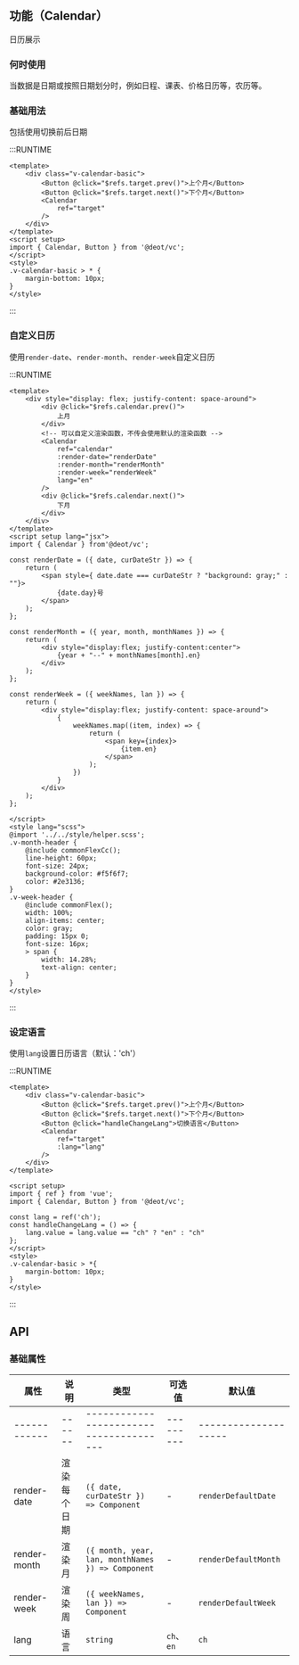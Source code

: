 ## 功能（Calendar）

日历展示

### 何时使用

当数据是日期或按照日期划分时，例如日程、课表、价格日历等，农历等。

### 基础用法

包括使用切换前后日期

:::RUNTIME
```vue
<template>
	<div class="v-calendar-basic">
		<Button @click="$refs.target.prev()">上个月</Button>
		<Button @click="$refs.target.next()">下个月</Button>
		<Calendar
			ref="target"
		/>
	</div>
</template>
<script setup>
import { Calendar, Button } from '@deot/vc';
</script>
<style>
.v-calendar-basic > * {
	margin-bottom: 10px;
}
</style>
```
:::

### 自定义日历
使用`render-date`、`render-month`、`render-week`自定义日历

:::RUNTIME
```vue
<template>
	<div style="display: flex; justify-content: space-around">
		<div @click="$refs.calendar.prev()">
			上月
		</div>
		<!-- 可以自定义渲染函数，不传会使用默认的渲染函数 -->
		<Calendar
			ref="calendar"
			:render-date="renderDate"
			:render-month="renderMonth"
			:render-week="renderWeek"
			lang="en"
		/>
		<div @click="$refs.calendar.next()">
			下月
		</div>
	</div>
</template>
<script setup lang="jsx">
import { Calendar } from'@deot/vc';

const renderDate = ({ date, curDateStr }) => {
	return (
		<span style={ date.date === curDateStr ? "background: gray;" : ""}>
			{date.day}号
		</span>
	);
};

const renderMonth = ({ year, month, monthNames }) => {
	return (
		<div style="display:flex; justify-content:center">
			{year + "--" + monthNames[month].en}
		</div>
	);
};

const renderWeek = ({ weekNames, lan }) => {
	return (
		<div style="display:flex; justify-content: space-around">
			{
				weekNames.map((item, index) => {
					return (
						<span key={index}>
							{item.en}
						</span>
					);
				})
			}
		</div>
	);
};

</script>
<style lang="scss">
@import '../../style/helper.scss';
.v-month-header {
	@include commonFlexCc();
	line-height: 60px;
	font-size: 24px;
	background-color: #f5f6f7;
	color: #2e3136;
}
.v-week-header {
	@include commonFlex();
	width: 100%;
	align-items: center;
	color: gray;
	padding: 15px 0;
	font-size: 16px;
	> span {
		width: 14.28%;
		text-align: center;
	}
}
</style>
```
:::

### 设定语言

使用`lang`设置日历语言（默认：'ch'）

:::RUNTIME
```vue
<template>
	<div class="v-calendar-basic">
		<Button @click="$refs.target.prev()">上个月</Button>
		<Button @click="$refs.target.next()">下个月</Button>
		<Button @click="handleChangeLang">切换语言</Button>
		<Calendar
			ref="target"
			:lang="lang"
		/>
	</div>
</template>

<script setup>
import { ref } from 'vue';
import { Calendar, Button } from '@deot/vc';

const lang = ref('ch');
const handleChangeLang = () => {
	lang.value = lang.value == "ch" ? "en" : "ch"
};
</script>
<style>
.v-calendar-basic > *{
	margin-bottom: 10px;
}
</style>
```
:::

## API

### 基础属性

| 属性           | 说明     | 类型                                                | 可选值       | 默认值                  |
| ------------ | ------ | ------------------------------------------------- | --------- | -------------------- |
| ------------ | ------ | ---------------------------------------           | --------- | -------------------- |
| render-date  | 渲染每个日期 | `({ date, curDateStr }) => Component`             | -         | `renderDefaultDate`  |
| render-month | 渲染月    | `({ month, year, lan, monthNames }) => Component` | -         | `renderDefaultMonth` |
| render-week  | 渲染周    | `({ weekNames, lan }) => Component`               | -         | `renderDefaultWeek`  |
| lang         | 语言     | `string`                                          | `ch`、`en` | `ch`                 |



